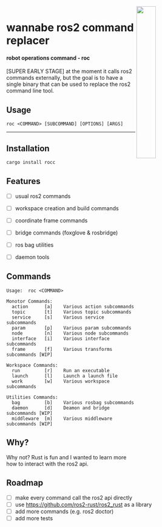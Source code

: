 



<img align="right" width="32%" src="./misc/roc_2.png">

wannabe ros2 command replacer
===
#### robot operations command - roc

[SUPER EARLY STAGE] at the moment it calls ros2 commands externally, but the goal is to have a single binary that can be used to replace the ros2 command line tool. 

## Usage
```
roc <COMMAND> [SUBCOMMAND] [OPTIONS] [ARGS]
```
<hr>



## Installation

```bash
cargo install rocc
```


## Features

- [ ] usual ros2 commands
- [ ] workspace creation and build commands
- [ ] coordinate frame commands
- [ ] bridge commands (foxglove & rosbridge)
- [ ] ros bag utilities
- [ ] daemon tools


## Commands

```
Usage:  roc <COMMAND>

Monotor Commands:
  action      [a]    Various action subcommands
  topic       [t]    Various topic subcommands
  service     [s]    Various service subcommands
  param       [p]    Various param subcommands
  node        [n]    Various node subcommands
  interface   [i]    Various interface subcommands
  frame       [f]    Various transforms subcommands [WIP]

Workspace Commands:
  run         [r]    Run an executable
  launch      [l]    Launch a launch file
  work        [w]    Various workspace subcommands

Utilities Commands:     
  bag         [b]    Various rosbag subcommands
  daemon      [d]    Deamon and bridge subcommands [WIP]
  middleware  [m]    Various middleware subcommands [WIP]
```

## Why?

Why not? Rust is fun and I wanted to learn more how to interact with the ros2 api.

## Roadmap

- [ ] make every command call the ros2 api directly
- [ ] use https://github.com/ros2-rust/ros2_rust as a library
- [ ] add more commands (e.g. ros2 doctor)
- [ ] add more tests

